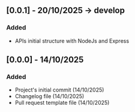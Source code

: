 ## [0.0.1] - 20/10/2025  -> develop

### Added

 - APIs initial structure with NodeJs and Express

## [0.0.0] - 14/10/2025

### Added

 - Project's initial commit (14/10/2025)
 - Changelog file (14/10/2025)
 - Pull request template file (14/10/2025)